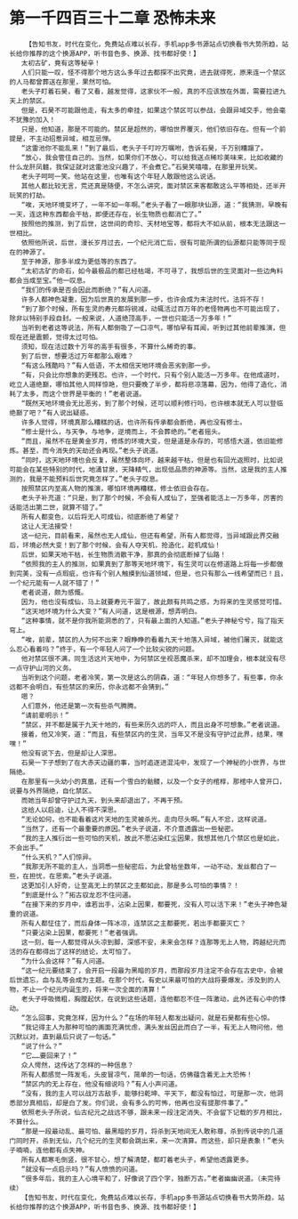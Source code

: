 # 第一千四百三十二章 恐怖未来
        【告知书友，时代在变化，免费站点难以长存，手机app多书源站点切换看书大势所趋，站长给你推荐的这个换源APP，听书音色多、换源、找书都好使！】
       太初古矿，竟有这等秘辛！
       人们只能一叹，怪不得那个地方这么多年过去都探不出究竟，进去就得死，原来连一个禁区的人马都曾葬送在那里，果然可怕。
       老头子盯着石昊，看了又看，越发觉得，这家伙不一般，真的不应该放在外面，需要拉进九天上的禁区。
       但是，石昊不可能跟他走，有太多的牵挂，如果这个禁区可以参战，会跟异域交手，他会毫不犹豫的加入！
       只是，他知道，那是不可能的。禁区是超然的，哪怕世界覆灭，他们依旧存在。但有一个前提是，不主动招惹异域，相互忌惮。
       “这雷池你不能乱来！”到了最后，老头子千叮咛万嘱咐，告诉石昊，千万别糟蹋了。
       “放心，我会管住自己的。当然，如果你们不放心，可以给我送点稀珍美味来，比如收藏的什么龙肝凤髓，我保证就对这雷池没兴趣了，不会煮它。”石昊笑嘻嘻，在那里开玩笑。
       老头子呵呵一笑。他站在这里，也唯有这个年轻人敢跟他这么说话。
       其他人都比较无言，荒还真是随便，不怎么讲究，面对禁区来客都敢这么平等相处，还半开玩笑的打劫。
       “唉，天地环境变坏了，一年不如一年啊。”老头子看了一眼那块仙源，道：“我猜测，早晚有一天，连这种东西都会干枯，即便还存在，长生物质也都消亡了。”
       按照他的推测，到了后世，这世间的奇珍、天材地宝等，都将大不如从前，根本无法跟这一世相比。
       依照他所说，后世，漫长岁月过去，一个纪元消亡后，很有可能所谓的仙源都只能等同于现在的神源了。
       至于神源，那多半成为更低等的东西了。
       “太初古矿的命石，如今最极品的都已经枯竭，不可寻了，我想后世的生灵面对一些边角料都会当成至宝。”他一叹息。
       “我们的传承是否会因此而断绝？”有人问道。
       许多人都神色凝重，因为后世真的发展到那一步，也许会成为末法时代，法将不存！
       “到了那个时候，所有生灵的寿元都将锐减，动辄活过百万年的老怪物再也不可能出现了，除非以特别手段自封。一般来说，人道绝顶高手，一世也只能活一万多年！”
       当听到老者这等说法，所有人都倒吸了一口凉气，哪怕早有耳闻，听到过其他前辈推演，但现在还是震颤，觉得太过可怕。
       须知，现在活过数十万年的高手有很多，不算什么稀奇的事。
       到了后世，想要活过万年都那么艰难？
       “有这么残酷吗？”有人低语，不太相信天地环境会恶劣到那一步。
       “有，只会比你想象的更残忍。也许，一个时代，只有个别人能活一万多年。在他成道时，屹立人道绝巅，哪怕其他人同样惊艳，但只要晚了半步，都将悲凉落幕，因为，他得了造化，消耗了太多，而这个世界是平衡的！”老者说道。
       “既然天地环境会无比恶劣，到了那个时候，还可以顺利修行吗，也许根本就无人可以登临绝巅了吧？”有人说出疑惑。
       许多人觉得，环境真那么糟糕的话，也许所有传承都会断绝，再也没有修士。
       “修士是什么，与天争，与地争，逆境而上，不会葬绝的。”老者摇头。
       “而且，虽然不在是黄金岁月，修炼的环境大变，但是道是永存的，可感悟大道，依旧能修炼。甚至，而今消失的天劫还会再现。”老头子说道。
       “同时，这天地环境也会反复，虽然整体向坏，越来越干枯，但是也有回光返照时，比如说可能会在某些特别的时代，地涌甘泉，天降精气，出现低品质的神源等。当然，这是我的主人推测的，我是不能预料后世究竟怎样了。”老头子叹息。
       按照禁区内至高人物的推演，哪怕环境再糟糕，修士依旧会存在。
       老头子补充道：“只是，到了那个时候，不会有人成仙了，至强者能活上一万多年，厉害的话能活出第二世，就算不错了。”
       所有人都变色，以后将无人可成仙，彻底断绝了希望？
       这让人无法接受！
       这一纪元，目前看来，虽然也无人成仙，但还有希望，所有人都觉得，当异域跟此界交融后，环境必然大变！到了那个时候，会有人夺天机，抢造化，趁机成仙！
       后世，如果天地干枯，长生物质消散干净，那真的会彻底断掉了仙路！
       “依照我的主人的推测，如果真到了那等天地环境下，有生灵可以在修道路上将每一步都做到完美，没有一点瑕疵，也许有个别人触摸到仙道领域，但是，也只有那么一线希望而已！且，一个纪元能有一人就不错了！”
       老者说道，颇为感慨。
       因为，他也没有成仙，马上就要寿元干涸了，故此颇有共鸣之感，为将来的生灵感觉可惜。
       “这天地环境为什么大变？”有人问道，这是根源，想弄明白。
       “这种事情，就不是你我所能洞悉的了，只有最上面的人知道。”老头子神秘兮兮，指了指天穹上。
       “唉，前辈，禁区的人为何不出来？眼睁睁的看着九天十地落入异域，被他们屠灭，就能这么忍心看着吗？”终于，有一个年轻人问了一个比较尖锐的问题。
       他对禁区很不满，同生活这片天地中，为何禁区坐视恶魔杀来，却不加理会，根本就没有尽一点守护山河的义务。
       当听到这个问题，老者冷笑，第一次是这么的阴森，道：“年轻人你想多了，有些事，你永远都不会明白，有些禁区的来历，你永远都不会猜到。”
       嗯？
       人们意外，他还是第一次有些杀气腾腾。
       “请前辈明示！”
       “禁区，并不都是属于九天十地的，有些来历久远的吓人，而且出身不可想象。”老者说道。
       接着，他又冷笑，道：“而且，有些禁区内的生灵，当年又不是没有守护过此界，结果，嘿嘿！”
       他没有说下去，但是却让人深思。
       石昊一下子想到了在大赤天边疆的事，当时追逐进混沌中，发现了一个神秘的小世界，与世隔绝。
       在那里有一头幼小的真凰，还有一个雪白的骷髅，以及一个女子的棺椁，那棺中人曾开口，说要与外界隔绝，自化禁区。
       而她当年却曾守护过九天，到头来却退出了，不再干预。
       这给人以启迪，让人不得不深思。
       “无论如何，也不能看着这片天地的生灵被杀光，走向尽头啊。”有人不忿，这样说道。
       “当然了，还有一个最重要的原因。”老头子说道，不介意透露出一些秘密。
       “我的主人推衍出一些可怕的天机，故此不愿沾染红尘因果，我想其他几个禁区也是如此，不会出手。”
       “什么天机？”人们惊异。
       “我那无所不能的主人，当洞悉一些秘密后，为此曾枯坐数年，一动不动，发丝都白了一些，在担忧，在思索。”老头子说道。
       这更加引人好奇，让至高无上的禁区之主都如此，那是多么可怕的事情？！
       “到底是什么？”拓古驭龙忍不住问道。
       “在接下来的岁月中，谁若出手，沾染上因果，都要死，没有人可以活下来！”老头子神色凝重的说道。
       所有人都怔住了，而后身体一阵冰凉，连禁区之主都要死，若出手都要灭亡？
       “只要沾染上因果，都要死！”老者强调。
       这一刻，每一人都觉得从头凉到脚，深感不安，未来会怎样？连那等无上人物，跨越纪元而活的存在都得出了这样的结论，太可怕了。
       “为什么会这样？”有人问道。
       “这一纪元要结束了，会开启一段最为黑暗的岁月，而那段岁月注定不会存在古史中，会被后世遗忘，血与乱等会成为主题。在那个时代，有史以来最可怕的大战将要爆发。涉及到的人物，不止一个纪元内诞生的，将来一次全面的清算！”
       老头子呼吸微粗，胸膛起伏，在说到这些话题，连他都忍不住一阵激动，此外还有心中的悸动。
       “怎么回事，究竟怎样，因为什么？”在场的年轻人都发出疑问，就是石昊都有些心惊。
       “我记得主人为那种可怕的画面充满忧虑，满头发丝因此而白了一半，有无上人物问他，他沉默以对，直到最后只说了一句话。”
       “说了什么？”
       “它……要回来了！”
       众人愕然，这传达了怎样的一种信息？
       所有人都感觉一阵发毛，头皮冒凉气，简单的一句话，仿佛蕴含着无上大恐怖！
       “禁区内的无上存在，他没有细说吗？”有人小声问道。
       “没有，我的主人可以战万古敌手，能够扫乾坤、平天下，都没有怕过，可是那一次，他洞悉部分真相后，却是白了发。你们说，会有多么的可怖，他再也没有提那件事了。”
       依照老头子所说，仙古纪元之战远不够，跟未来一段注定消失、不会留下记载的岁月相比，不算什么。
       “那是一段最动乱、最可怕、最黑暗的岁月，将杀到天地间无人敢称尊，杀到传说中的几道门同时开，杀到无仙，几个纪元的生灵都会跳出来，来一次清算。而这些，却只是表象！”老头子喃喃，连他都有点失神。
       所有人都寒毛倒竖，很不甘心，想了解清楚，都盯着老头子，希望他透露更多。
       “就没有一点启示吗？”有人愤愤的问道。
       “很多年后，我的主人心境平和了，好像说了四个字，独断万古。”老者幽幽说道。（未完待续）
       【告知书友，时代在变化，免费站点难以长存，手机app多书源站点切换看书大势所趋，站长给你推荐的这个换源APP，听书音色多、换源、找书都好使！】